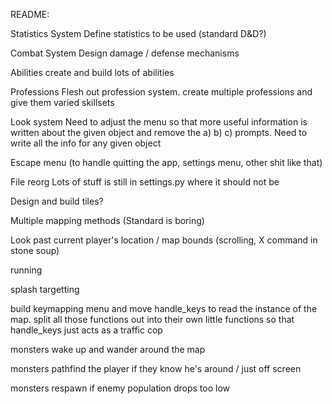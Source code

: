 README:

Statistics System
	Define statistics to be used (standard D&D?)

Combat System
	Design damage / defense mechanisms

Abilities
	create and build lots of abilities

Professions
	Flesh out profession system. create multiple professions and give them varied skillsets

Look system
	Need to adjust the menu so that more useful information is written about the given object and remove the a) b) c) prompts.
	Need to write all the info for any given object

Escape menu (to handle quitting the app, settings menu, other shit like that)

File reorg
	Lots of stuff is still in settings.py where it should not be

Design and build tiles?

Multiple mapping methods (Standard is boring)

Look past current player's location / map bounds (scrolling, X command in stone soup)

running

splash targetting

build keymapping menu and move handle_keys to read the instance of the map. split all those functions out into their own little functions
	so that handle_keys just acts as a traffic cop

monsters wake up and wander around the map

monsters pathfind the player if they know he's around / just off screen

monsters respawn if enemy population drops too low